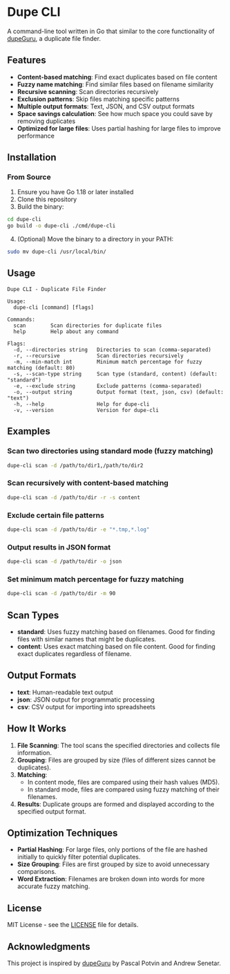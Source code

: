 # Dupe CLI

A command-line tool written in Go that similar to the core functionality of [dupeGuru](https://github.com/arsenetar/dupeguru), a duplicate file finder.

## Features

- **Content-based matching**: Find exact duplicates based on file content
- **Fuzzy name matching**: Find similar files based on filename similarity
- **Recursive scanning**: Scan directories recursively
- **Exclusion patterns**: Skip files matching specific patterns
- **Multiple output formats**: Text, JSON, and CSV output formats
- **Space savings calculation**: See how much space you could save by removing duplicates
- **Optimized for large files**: Uses partial hashing for large files to improve performance

## Installation

### From Source

1. Ensure you have Go 1.18 or later installed
2. Clone this repository
3. Build the binary:

```bash
cd dupe-cli
go build -o dupe-cli ./cmd/dupe-cli
```

4. (Optional) Move the binary to a directory in your PATH:

```bash
sudo mv dupe-cli /usr/local/bin/
```

## Usage

```
Dupe CLI - Duplicate File Finder

Usage:
  dupe-cli [command] [flags]

Commands:
  scan        Scan directories for duplicate files
  help        Help about any command

Flags:
  -d, --directories string   Directories to scan (comma-separated)
  -r, --recursive            Scan directories recursively
  -m, --min-match int        Minimum match percentage for fuzzy matching (default: 80)
  -s, --scan-type string     Scan type (standard, content) (default: "standard")
  -e, --exclude string       Exclude patterns (comma-separated)
  -o, --output string        Output format (text, json, csv) (default: "text")
  -h, --help                 Help for dupe-cli
  -v, --version              Version for dupe-cli
```

## Examples

### Scan two directories using standard mode (fuzzy matching)

```bash
dupe-cli scan -d /path/to/dir1,/path/to/dir2
```

### Scan recursively with content-based matching

```bash
dupe-cli scan -d /path/to/dir -r -s content
```

### Exclude certain file patterns

```bash
dupe-cli scan -d /path/to/dir -e "*.tmp,*.log"
```

### Output results in JSON format

```bash
dupe-cli scan -d /path/to/dir -o json
```

### Set minimum match percentage for fuzzy matching

```bash
dupe-cli scan -d /path/to/dir -m 90
```

## Scan Types

- **standard**: Uses fuzzy matching based on filenames. Good for finding files with similar names that might be duplicates.
- **content**: Uses exact matching based on file content. Good for finding exact duplicates regardless of filename.

## Output Formats

- **text**: Human-readable text output
- **json**: JSON output for programmatic processing
- **csv**: CSV output for importing into spreadsheets

## How It Works

1. **File Scanning**: The tool scans the specified directories and collects file information.
2. **Grouping**: Files are grouped by size (files of different sizes cannot be duplicates).
3. **Matching**:
   - In content mode, files are compared using their hash values (MD5).
   - In standard mode, files are compared using fuzzy matching of their filenames.
4. **Results**: Duplicate groups are formed and displayed according to the specified output format.

## Optimization Techniques

- **Partial Hashing**: For large files, only portions of the file are hashed initially to quickly filter potential duplicates.
- **Size Grouping**: Files are first grouped by size to avoid unnecessary comparisons.
- **Word Extraction**: Filenames are broken down into words for more accurate fuzzy matching.

## License

MIT License - see the [LICENSE](LICENSE) file for details.

## Acknowledgments

This project is inspired by [dupeGuru](https://github.com/arsenetar/dupeguru) by Pascal Potvin and Andrew Senetar.
